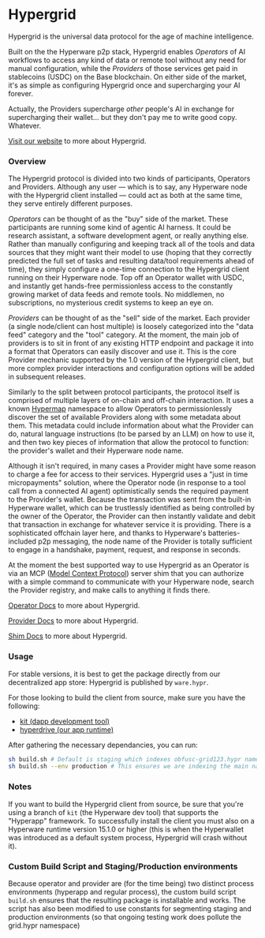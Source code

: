 # Hypergrid

Hypergrid is the universal data protocol for the age of machine intelligence.

Built on the the Hyperware p2p stack, Hypergrid enables _Operators_ of AI workflows to access any kind of data or remote tool without any need for manual configuration, while the _Providers_ of those services get paid in stablecoins (USDC) on the Base blockchain. On either side of the market, it's as simple as configuring Hypergrid once and supercharging your AI forever. 

Actually, the Providers supercharge _other_ people's AI in exchange for supercharging their wallet... but they don't pay me to write good copy. Whatever. 

[Visit our website](https://grid.hyperware.ai) to more about Hypergrid.

### Overview

The Hypergrid protocol is divided into two kinds of participants, Operators and Providers. Although any user — which is to say, any Hyperware node with the Hypergrid client installed — could act as both at the same time, they serve entirely different purposes.

_Operators_ can be thought of as the "buy" side of the market. These participants are running some kind of agentic AI harness. It could be research assistant, a software development agent, or really anything else. Rather than manually configuring and keeping track all of the tools and data sources that they might want their model to use (hoping that they correctly predicted the full set of tasks and resulting data/tool requirements ahead of time), they simply configure a one-time connection to the Hypergrid client running on their Hyperware node. Top off an Operator wallet with USDC, and instantly get hands-free permissionless access to the constantly growing market of data feeds and remote tools. No middlemen, no subscriptions, no mysterious credit systems to keep an eye on.

_Providers_ can be thought of as the "sell" side of the market. Each provider (a single node/client can host multiple) is loosely categorized into the "data feed" category and the "tool" category. At the moment, the main job of providers is to sit in front of any existing HTTP endpoint and package it into a format that Operators can easily discover and use it. This is the core Provider mechanic supported by the 1.0 version of the Hypergrid client, but more complex provider interactions and configuration options will be added in subsequent releases.

Similarly to the split between protocol participants, the protocol itself is comprised of multiple layers of on-chain and off-chain interaction. It uses a known [Hypermap](https://book.hyperware.ai/getting_started/hypermap.html) namespace to allow Operators to permissionlessly discover the set of available Providers along with some metadata about them. This metadata could include information about what the Provider can do, natural language instructions (to be parsed by an LLM) on how to use it, and then two key pieces of information that allow the protocol to function: the provider's wallet and their Hyperware node name.

Although it isn't required, in many cases a Provider might have some reason to charge a fee for access to their services. Hypergrid uses a "just in time micropayments" solution, where the Operator node (in response to a tool call from a connected AI agent) optimistically sends the required payment to the Provider's wallet. Because the transaction was sent from the built-in Hyperware wallet, which can be trustlessly identified as being controlled by the owner of the Operator, the Provider can then instantly validate and debit that transaction in exchange for whatever service it is providing. There is a sophisticated offchain layer here, and thanks to Hyperware's batteries-included p2p messaging, the node name of the Provider is totally sufficient to engage in a handshake, payment, request, and response in seconds.

At the moment the best supported way to use Hypergrid as an Operator is via an MCP ([Model Context Protocol](https://modelcontextprotocol.io)) server shim that you can authorize with a simple command to communicate with your Hyperware node, search the Provider registry, and make calls to anything it finds there.

[Operator Docs](operator/README.md) to more about Hypergrid.

[Provider Docs](provider/README.md) to more about Hypergrid.

[Shim Docs](hypergrid-shim/README.md) to more about Hypergrid.


### Usage
For stable versions, it is best to get the package directly from our decentralized app store: Hypergrid is published by `ware.hypr`.

For those looking to build the client from source, make sure you have the following:

- [kit (dapp development tool)](https://github.com/hyperware-ai/kit) 
- [hyperdrive (our app runtime)](https://github.com/hyperware-ai/hyperdrive)

After gathering the necessary dependancies, you can run:
```bash
sh build.sh # Default is staging which indexes obfusc-grid123.hypr namespace
sh build.sh --env production # This ensures we are indexing the main namespace: grid.hypr
```


### Notes

If you want to build the Hypergrid client from source, be sure that you're using a branch of `kit` (the Hyperware dev tool) that supports the "Hyperapp" framework. To successfully install the client you must also on a Hyperware runtime version 15.1.0 or higher (this is when the Hyperwallet was introduced as a default system process, Hypergrid will crash without it).


### Custom Build Script and Staging/Production environments
Because operator and provider are (for the time being) two distinct process environments (hyperapp and regular process), the custom build script `build.sh` ensures that the resulting package is installable and works. The script has also been modified to use constants for segmenting staging and production environments (so that ongoing testing work does pollute the grid.hypr namespace)
